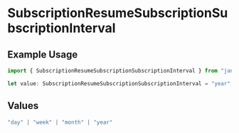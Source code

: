 # SubscriptionResumeSubscriptionSubscriptionInterval

## Example Usage

```typescript
import { SubscriptionResumeSubscriptionSubscriptionInterval } from "jani-payments/models/operations";

let value: SubscriptionResumeSubscriptionSubscriptionInterval = "year";
```

## Values

```typescript
"day" | "week" | "month" | "year"
```